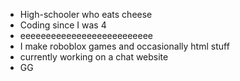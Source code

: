 - High-schooler who eats cheese
- Coding since I was 4
- eeeeeeeeeeeeeeeeeeeeeeeeee
- I make roboblox games and occasionally html stuff
- currently working on a chat website
- GG

<!---
anonymouse4972/anonymouse4972 is a ✨ special ✨ repository because its `README.md` (this file) appears on your GitHub profile.
You can click the Preview link to take a look at your changes.
--->
